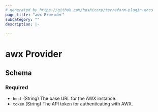 ```yaml
---
# generated by https://github.com/hashicorp/terraform-plugin-docs
page_title: "awx Provider"
subcategory: ""
description: |-
  
---
```


# awx Provider





<!-- schema generated by tfplugindocs -->
## Schema

### Required

- `host` (String) The base URL for the AWX instance.
- `token` (String) The API token for authenticating with AWX.
